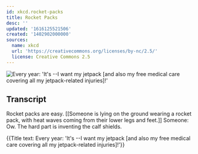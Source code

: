 ```yaml
---
id: xkcd.rocket-packs
title: Rocket Packs
desc: ''
updated: '1616125521506'
created: '1402902000000'
sources:
  name: xkcd
  url: 'https://creativecommons.org/licenses/by-nc/2.5/'
  license: Creative Commons 2.5
---
```

![Every year: 'It's <year>--I want my jetpack [and also my free medical care covering all my jetpack-related injuries]!'](https://imgs.xkcd.com/comics/rocket_packs.png)

## Transcript
Rocket packs are easy.
[[Someone is lying on the ground wearing a rocket pack, with heat waves coming from their lower legs and feet.]]
Someone: Ow.
The hard part is inventing the calf shields.

{{Title text: Every year: 'It's <year>--I want my jetpack [and also my free medical care covering all my jetpack-related injuries]!'}}
